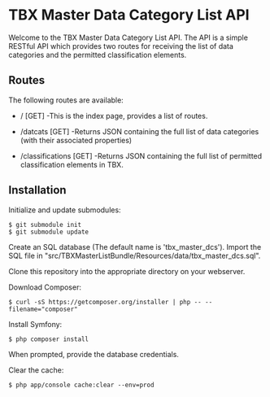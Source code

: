 TBX Master Data Category List API
=================================

Welcome to the TBX Master Data Category List API.  The API is a simple RESTful
API which provides two routes for receiving the list of data categories and the
permitted classification elements.

Routes
------

The following routes are available:

  * /                   [GET]       -This is the index page, provides a list of routes.

  * /datcats            [GET]       -Returns JSON containing the full list of data categories
                                     (with their associated properties)

  * /classifications    [GET]       -Returns JSON containing the full list of permitted
                                     classification elements in TBX.

Installation
------------

Initialize and update submodules:
```
$ git submodule init
$ git submodule update
```

Create an SQL database (The default name is 'tbx_master_dcs').  Import the SQL file in "src/TBXMasterListBundle/Resources/data/tbx_master_dcs.sql".

Clone this repository into the appropriate directory on your webserver.

Download Composer:
```
$ curl -sS https://getcomposer.org/installer | php -- --filename="composer"
```

Install Symfony:
```
$ php composer install
```

When prompted, provide the database credentials.


Clear the cache:
```
$ php app/console cache:clear --env=prod
```